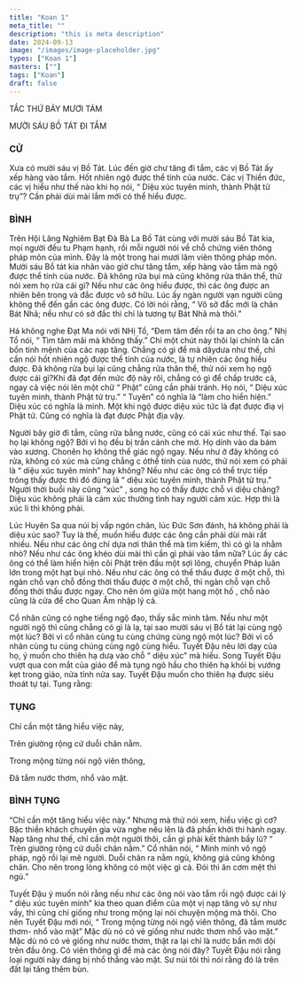 ```yaml
---
title: "Koan 1"
meta_title: ""
description: "this is meta description"
date: 2024-09-13
image: "/images/image-placeholder.jpg"
types: ["Koan 1"]
masters: [""]
tags: ["Koan"]
draft: false
---
```



TẮC THỨ BẢY MƯƠI TÁM

MƯỜI SÁU BỒ TÁT ĐI TẮM

### CỬ
Xưa có mười sáu vị Bồ Tát. Lúc đến giờ chư tăng đi tắm, các vị Bồ Tát ấy xếp hàng vào tắm. Hốt nhiên ngộ được thể tính của nước. Các vị Thiền đức, các vị hiểu như thế nào khi họ nói, “ Diệu xúc tuyên minh, thành Phật tử trụ”? Cần phải dùi mài lắm mới có thể hiểu được.

### BÌNH
Trên Hội Lăng Nghiêm Bạt Đà Bà La Bồ Tát cùng với mười sáu Bồ Tát kia, mọi người đều tu Phạm hạnh, rồi mỗi người nói về chỗ chứng viên thông pháp môn của mình. Đây là một trong hai mươi lăm viên thông pháp môn. Mười sáu Bồ tát kia nhân vào giờ chư tăng tắm, xếp hàng vào tắm mà ngộ được thể tính của nước. Đã không rửa bụi mà cũng không rửa thân thể, thử nói xem họ rửa cái gì? Nếu như các ông hiểu được, thì các ông được an nhiên bên trong và đắc được vô sở hữu. Lúc ấy ngàn người vạn người cũng không thể đến gần các ông được. Có lời nói rằng, “ Vô sở đắc mới là chân Bát Nhã; nếu như có sở đắc thì chỉ là tương tự Bát Nhã mà thôi.”

Há không nghe Đạt Ma nói với NHị Tổ, “Đem tâm đến rồi ta an cho ông.” Nhị Tổ nói, “ Tìm tâm mãi mà không thấy.” Chỉ một chút này thôi lại chính là căn bổn tính mệnh của các nạp tăng. Chẳng có gì để mà dâydưa như thế, chỉ cần nói hốt nhiên ngộ được thể tính của nước, là tự nhiên các ông hiểu được. Đã không rửa bụi lại cũng chẳng rửa thân thể, thử nói xem họ ngộ được cái gì?Khi đã đạt đến mức độ này rôì, chẳng có gì để chấp trước cả, ngay cả việc nói lên một chữ “ Phật” cũng cần phải tránh. Họ nói, “ Diệu xúc tuyên minh, thành Phật tử trụ.” “ Tuyên” có nghĩa là “làm cho hiển hiện.” Diệu xúc có nghĩa là minh. Một khi ngộ được diệu xúc tức là đạt được điạ vị Phật tử. Cũng có nghĩa là đạt được Phật địa vậy.

Người bây giờ đi tắm, cũng rửa bằng nước, cũng có cái xúc như thế. Tại sao họ lại không ngộ? Bởi vì họ đều bị trần cảnh che mờ. Họ dính vào da bám vào xương. Chonên họ không thể giác ngộ ngay. Nếu như ở đây không có rửa, không có xúc mà cũng chẳng c óthể tính của nước, thử nói xem có phải là “ diệu xúc tuyên minh” hay không? Nếu như các ông có thể trực tiếp trông thấy được thì đó đúng là “ diệu xúc tuyên minh, thành Phật tử trụ.” Người thời buổi này cũng “xúc” , song họ có thấy được chỗ vi diệu chăng? Diệu xúc không phải là cảm xúc thường tình hay người cảm xúc. Hợp thì là xúc li thì không phải.

Lúc Huyên Sa qua núi bị vấp ngón chân, lúc Đức Sơn đánh, há không phải là diệu xúc sao? Tuy là thế, muốn hiểu được các ông cần phải dùi mài rất nhiều. Nếu như các ông chỉ dựa nơi thân thể mà tìm kiếm, thì có gì la nhằm nhò? Nếu như các ông khéo dùi mài thì cần gì phải vào tắm nữa? Lúc ấy các ông có thể làm hiển hiện cõi Phật trên đầu một sợi lông, chuyển Pháp luân lớn trong một hạt bụi nhỏ. Nếu như các ông có thể thấu được ở một chỗ, thì ngàn chỗ vạn chỗ đồng thời thấu được ở một chỗ, thì ngàn chỗ vạn chỗ đồng thời thấu được ngay. Cho nên ôm giữa một hang một hố , chỗ nào cũng là cửa để cho Quan Âm nhập lý cả.

Cổ nhân cũng có nghe tiếng ngộ đạo, thấy sắc minh tâm. Nếu như một người ngộ thì cũng chẳng có gì là lạ, tại sao mười sáu vị Bồ tát lại cùng ngộ một lúc? Bởi vì cổ nhân cùng tu cùng chứng cùng ngộ một lúc? Bởi vì cổ nhân cùng tu cùng chúng cùng ngộ cùng hiểu. Tuyết Đậu nêu lời dạy của họ, ý muốn cho thiên hạ dưạ vào chỗ “ diệu xúc” mà hiểu. Song Tuyết Đậu vượt qua con mắt của giáo để mà tụng ngõ hầu cho thiên hạ khỏi bị vướng kẹt trong giáo, nửa tỉnh nửa say. Tuyết Đậu muốn cho thiên hạ được siêu thoát tự tại. Tụng rằng:

### TỤNG

Chỉ cần một tăng hiểu việc này,

Trên giường rộng cứ duỗi chân nằm.

Trong mộng từng nói ngộ viên thông,

Đã tắm nước thơm, nhổ vào mặt.

### BÌNH TỤNG
“Chỉ cần một tăng hiểu việc này.” Nhưng mà thử nói xem, hiểu việc gì cơ? Bậc thiền khách chuyên gia vừa nghe nêu lên là đã phấn khởi thi hành ngay. Nạp tăng như thế, chỉ cần một người thôi, cần gì phải kết thành bầy lũ? “ Trên giường rộng cứ duỗi chân nằm.” Cổ nhân nói, “ Minh minh vô ngộ pháp, ngộ rồi lại mê người. Duỗi chân ra nằm ngủ, không giả cũng không chân. Cho nên trong lòng không có một việc gì cả. Đói thì ăn cơm mệt thì ngủ.”

Tuyết Đậu ý muốn nói rằng nếu như các ông nói vào tắm rồi ngộ được cái lý “ diệu xúc tuyên minh” kia theo quan điểm của một vị nạp tăng vô sự như vầy, thì cũng chỉ giống như trong mộng lại nói chuyện mộng mà thôi. Cho nên Tuyết Đậu mới nói, “ Trong mộng từng nói ngộ viên thông, đã tắm mước thơm- nhổ vào mặt” Mặc dù nó có vẻ giống như nước thơm nhổ vào mặt.” Mặc dù nó có vẻ giống như nước thơm, thật ra lại chỉ là nước bẩn mới dội trên đầu ông. Có viên thông gì để mà các ông nói đây? Tuyết Đậu nói rằng loại người này đáng bị nhổ thẳng vào mặt. Sư núi tôi thì nói rằng đó là trên đất lại tăng thêm bùn.

